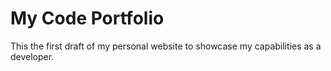 # My Code Portfolio

This the first draft of my personal website to showcase my capabilities as a developer.